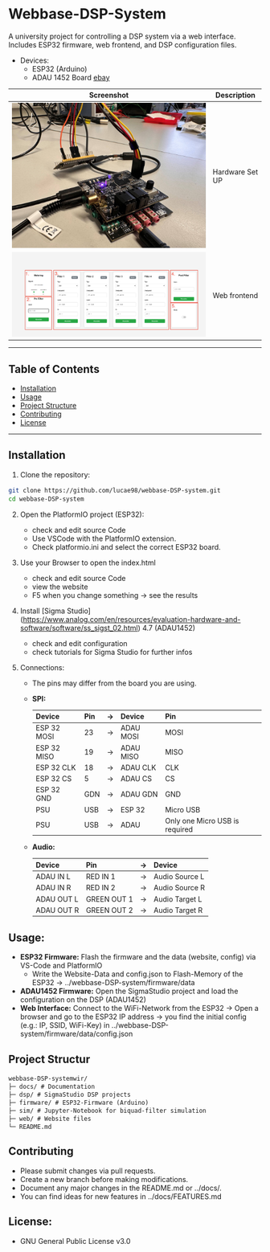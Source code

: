 # Webbase-DSP-System

A university project for controlling a DSP system via a web interface. Includes ESP32 firmware, web frontend, and DSP configuration files.

+ Devices: 
    + ESP32 (Arduino)
    + ADAU 1452 Board [ebay](https://www.ebay.de/itm/156411835090)

| Screenshot | Description |
|------------|-------------|
| ![DSP GUI](./docs/images/Full-Hardware-Setup.jpg) | Hardware Set UP |
| ![Web Interface](./docs/images/Edited_WebUI_ESP-Project.png) | Web frontend |

---

## Table of Contents
- [Installation](#installation)
- [Usage](#usage)
- [Project Structure](#project-structure)
- [Contributing](#contributing)
- [License](#license)

---

## Installation

1. Clone the repository:
```bash
git clone https://github.com/lucae98/webbase-DSP-system.git
cd webbase-DSP-system
```

2. Open the PlatformIO project (ESP32):
    + check and edit source Code
    + Use VSCode with the PlatformIO extension.
    + Check platformio.ini and select the correct ESP32 board.

3. Use your Browser to open the index.html 
    + check and edit source Code
    + view the website
    + F5 when you change something &rarr; see the results

4. Install [Sigma Studio] (https://www.analog.com/en/resources/evaluation-hardware-and-software/software/ss_sigst_02.html) 4.7 (ADAU1452) 
    + check and edit configuration
    + check tutorials for Sigma Studio for further infos

5. Connections:

    + The pins may differ from the board you are using. 

    + **SPI:**

        | Device | Pin | &rarr; | Device | Pin | 
        |--------|-----|--------|--------|-----|
        |ESP 32 MOSI|23|&rarr;|ADAU MOSI|MOSI|
        |ESP 32 MISO|19|&rarr;|ADAU MISO|MISO|
        |ESP 32 CLK|18|&rarr;|ADAU CLK|CLK|
        |ESP 32 CS|5|&rarr;|ADAU CS|CS|
        |ESP 32 GND|GDN|&rarr;|ADAU GDN|GND|
        |PSU|USB|&rarr;|ESP 32|Micro USB|
        |PSU|USB|&rarr;|ADAU |Only one Micro USB is required|

    + **Audio:**

        | Device | Pin | &rarr; | Device | 
        |--------|-----|--------|--------|
        |ADAU IN L |RED IN 1|&rarr;|Audio Source L|
        |ADAU IN R |RED IN 2|&rarr;|Audio Source R|
        |ADAU OUT L |GREEN OUT 1|&rarr;|Audio Target L|
        |ADAU OUT R |GREEN OUT 2|&rarr;|Audio Target R|



## Usage:

 + **ESP32 Firmware:** Flash the firmware and the data (website, config) via VS-Code and PlatformIO
    + Write the Website-Data and config.json to Flash-Memory of the ESP32 &rarr; ../webbase-DSP-system/firmware/data
 + **ADAU1452 Firmware:** Open the SigmaStudio project and load the configuration on the DSP (ADAU1452)
 + **Web Interface:** Connect to the WiFi-Network from the ESP32 &rarr; Open a browser and go to the ESP32 IP address &rarr; you find the initial config (e.g.: IP, SSID, WiFi-Key) in ../webbase-DSP-system/firmware/data/config.json


## Project Structur

```text
webbase-DSP-systemwir/
├─ docs/ # Documentation 
├─ dsp/ # SigmaStudio DSP projects
├─ firmware/ # ESP32-Firmware (Arduino)
├─ sim/ # Jupyter-Notebook for biquad-filter simulation
├─ web/ # Website files
└─ README.md
```

## Contributing

 + Please submit changes via pull requests.
 + Create a new branch before making modifications.
 + Document any major changes in the README.md or ../docs/.
 + You can find ideas for new features in ../docs/FEATURES.md


 ## License:
 
 + GNU General Public License v3.0
